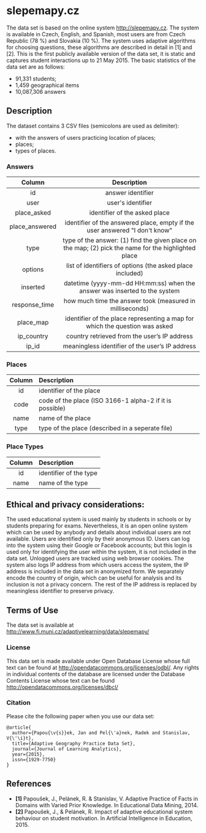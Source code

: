 # slepemapy.cz

The data set is based on the online system http://slepemapy.cz. The system is
available in Czech, English, and Spanish, most users are from Czech Republic
(78 %) and Slovakia (10 %). The system uses adaptive algorithms for choosing
questions, these algorithms are described in detail in [1] and  [2]. This is
the first publicly available version of the data set, it is static and captures
student interactions up to 21 May 2015. The basic statistics of the data set
are as follows:

  - 91,331 students;
  - 1,459 geographical items
  - 10,087,306 answers

## Description

The dataset contains 3 CSV files (semicolons are used as delimiter):

 - with the answers of users practicing location of places;
 - places;
 - types of places.

### Answers

|        Column       | Description                                                                                          |
|:-------------------:|:----------------------------------------------------------------------------------------------------:|
|          id         | answer identifier                                                                                    |
|         user        | user's identifier                                                                                    |
|     place_asked     | identifier of the asked place                                                                        |
|    place_answered   | identifier of the answered place, empty if the user answered "I don't know"                          |
|         type        | type of the answer: (1) find the given place on the map; (2) pick the name for the highlighted place |
|        options      | list of identifiers of options (the asked place included)                                            |
|       inserted      | datetime (yyyy-mm-dd HH:mm:ss) when the answer was inserted to the system                            |
|     response_time   | how much time the answer took (measured in milliseconds)                                             |
|       place_map     | identifier of the place representing a map for which the question was asked                          |
|      ip_country     | country retrieved from the user’s IP address                                                         |
|        ip_id        | meaningless identifier of the user’s IP address                                                      |

### Places

| Column | Description                                               |
|:------:|:----------------------------------------------------------|
|   id   | identifier of the place                                   |
|  code  | code of the place (ISO 3166-1 alpha-2 if it is possible)  |
|  name  | name of the place                                         |
|  type  | type of the place (described in a seperate file)          |


### Place Types

| Column | Description            |
|:------:|:-----------------------|
|   id   | identifier of the type |
|  name  | name of the type       |


## Ethical and privacy considerations:

The used educational system is used mainly by students in schools or by
students preparing for exams. Nevertheless, it is an open online system which
can be used by anybody and details about individual users are not available.
Users are identified only by their anonymous ID. Users can log into the system
using their Google or Facebook accounts; but this login is used only for
identifying the user within the system, it is not included in the data set.
Unlogged users are tracked using web browser cookies. The system also logs IP
address from which users access the system, the IP address is included in the
data set in anonymized form. We separately encode the country of origin, which
can be useful for analysis and its inclusion is not a privacy concern. The rest
of the IP address is replaced by meaningless identifier to preserve privacy.

## Terms of Use

The data set is available at http://www.fi.muni.cz/adaptivelearning/data/slepemapy/

### License

This data set is made available under Open Database License whose full text can
be found at http://opendatacommons.org/licenses/odbl/. Any rights in individual
contents of the database are licensed under the Database Contents License whose
text can be found http://opendatacommons.org/licenses/dbcl/

### Citation

Please cite the following paper when you use our data set:

```
@article{
  author={Papou{\v{s}}ek, Jan and Pel{\'a}nek, Radek and Stanislav, V{\'\i}t},
  title={Adaptive Geography Practice Data Set},
  journal={Journal of Learning Analytics},
  year={2015},
  issn={1929-7750}
}
```

## References

  - **[1]** Papoušek, J., Pelánek, R. & Stanislav, V. Adaptive Practice of Facts in Domains with Varied Prior Knowledge. In Educational Data Mining, 2014.
  - **[2]** Papoušek, J., & Pelánek, R. Impact of adaptive educational system behaviour on student motivation. In Artificial Intelligence in Education, 2015.
